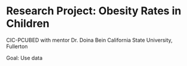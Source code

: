 # Research Project: Obesity Rates in Children

CIC-PCUBED with mentor Dr. Doina Bein
California State University, Fullerton

Goal: Use data
